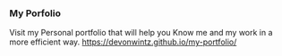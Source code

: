 ### My Porfolio
Visit my Personal portfolio that will help you Know me and my work in a more efficient way.
https://devonwintz.github.io/my-portfolio/
